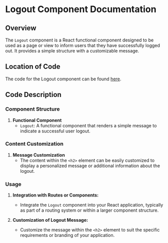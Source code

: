 # Logout Component Documentation

## Overview
The `Logout` component is a React functional component designed to be used as a page or view to inform users that they have successfully logged out. It provides a simple structure with a customizable message.

## Location of Code
The code for the Logout component can be found [here](https://github.com/nainisha-b/slash/blob/main/client/src/components/Logout.js).

## Code Description

### Component Structure
1. **Functional Component**
   - `Logout`: A functional component that renders a simple message to indicate a successful user logout.

### Content Customization
1. **Message Customization**
   - The content within the `<h2>` element can be easily customized to display a personalized message or additional information about the logout.

### Usage
1. **Integration with Routes or Components:**
   - Integrate the `Logout` component into your React application, typically as part of a routing system or within a larger component structure.

2. **Customization of Logout Message:**
   - Customize the message within the `<h2>` element to suit the specific requirements or branding of your application.

